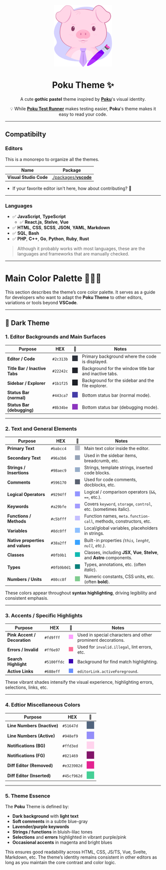 <div align="center">
<img height="200" alt="Poku's Logo" src="./packages/vscode/assets/icon.png">

# Poku Theme ✨

A cute **gothic pastel** theme inspired by [**Poku**](https://github.com/wellwelwel/poku)'s visual identity.

💡 While [**Poku Test Runner**](https://github.com/wellwelwel/poku) makes testing easier, **Poku**'s theme makes it easy to read your code.

</div>

---

## Compatibilty

### Editors

This is a monorepo to organize all the themes.

| Name                   | Package                                    |
| ---------------------- | ------------------------------------------ |
| **Visual Studio Code** | [./packages/**vscode**](./packages/vscode) |

- If your favorite editor isn't here, how about contributing? 🙌

---

### Languages

- ✅ **JavaScript**, **TypeScript**
  - ✅ **React.js**, **Stelve**, **Vue**
- ✅ **HTML**, **CSS**, **SCSS**, **JSON**, **YAML**, **Markdown**
- ✅ **SQL**, **Bash**
- ✅ **PHP**, **C++**, **Go**, **Python**, **Ruby**, **Rust**

> Although it probably works with most languages, these are the languages and frameworks that are manually checked.

---

# Main Color Palette 👨🏻‍🎨

This section describes the theme’s core color palette. It serves as a guide for developers who want to adapt the **Poku Theme** to other editors, variations or tools beyond **VSCode**.

---

## 🌌 Dark Theme

### 1. Editor Backgrounds and Main Surfaces

| Purpose                       | HEX       | 🎨                                                       | Notes                                                  |
| ----------------------------- | --------- | -------------------------------------------------------- | ------------------------------------------------------ |
| **Editor / Code**             | `#2c313b` | <img src="./packages/vscode/assets/colors/2c313b.png" /> | Primary background where the code is displayed.        |
| **Title Bar / Inactive Tabs** | `#22242c` | <img src="./packages/vscode/assets/colors/22242c.png" /> | Background for the window title bar and inactive tabs. |
| **Sidebar / Explorer**        | `#1b1f25` | <img src="./packages/vscode/assets/colors/1b1f25.png" /> | Background for the sidebar and the file explorer.      |
| **Status Bar (normal)**       | `#443ca7` | <img src="./packages/vscode/assets/colors/443ca7.png" /> | Bottom status bar (normal mode).                       |
| **Status Bar (debugging)**    | `#8b34be` | <img src="./packages/vscode/assets/colors/8b34be.png" /> | Bottom status bar (debugging mode).                    |

---

### 2. Text and General Elements

| Purpose                          | HEX         | 🎨                                                         | Notes                                                                      |
| -------------------------------- | ----------- | ---------------------------------------------------------- | -------------------------------------------------------------------------- |
| **Primary Text**                 | `#babcc4`   | <img src="./packages/vscode/assets/colors/babcc4.png" />   | Main text color inside the editor.                                         |
| **Secondary Text**               | `#96a3b6`   | <img src="./packages/vscode/assets/colors/96a3b6.png" />   | Used in the sidebar items, breadcrumb, etc.                                |
| **Strings / Insertions**         | `#98aec9`   | <img src="./packages/vscode/assets/colors/98aec9.png" />   | Strings, template strings, inserted code blocks.                           |
| **Comments**                     | `#596170`   | <img src="./packages/vscode/assets/colors/596170.png" />   | Used for code comments, docblocks, etc.                                    |
| **Logical Operators**            | `#9294ff`   | <img src="./packages/vscode/assets/colors/9294ff.png" />   | Logical / comparison operators (`&&`, `==`, etc.).                         |
| **Keywords**                     | `#a29bfe`   | <img src="./packages/vscode/assets/colors/a29bfe.png" />   | Covers `keyword`, `storage`, `control`, etc. (sometimes italic).           |
| **Functions / Methods**          | `#c5bfff`   | <img src="./packages/vscode/assets/colors/c5bfff.png" />   | Function names, `meta.function-call`, methods, constructors, etc.          |
| **Variables**                    | `#8dc0ff`   | <img src="./packages/vscode/assets/colors/8dc0ff.png" />   | Local/global variables, placeholders in strings.                           |
| **Native properties and values** | `#38a2ff`   | <img src="./packages/vscode/assets/colors/38a2ff.png" />   | Built-in properties _(`this`, `lenght`, `null`, etc.)_.                    |
| **Classes**                      | `#0fb9b1`   | <img src="./packages/vscode/assets/colors/0fb9b1.png" />   | Classes, including **JSX**, **Vue**, **Stelve**, and **Astro** components. |
| **Types**                        | `#0fb9b0d1` | <img src="./packages/vscode/assets/colors/0fb9b0d1.png" /> | Types, annotations, etc. (often _italic_).                                 |
| **Numbers / Units**              | `#80cc8f`   | <img src="./packages/vscode/assets/colors/80cc8f.png" />   | Numeric constants, CSS units, etc. (often **bold**).                       |

These colors appear throughout **syntax highlighting**, driving legibility and consistent emphasis.

---

### 3. Accents / Specific Highlights

| Purpose                      | HEX         | 🎨                                                         | Notes                                                       |
| ---------------------------- | ----------- | ---------------------------------------------------------- | ----------------------------------------------------------- |
| **Pink Accent / Decoration** | `#fd9fff`   | <img src="./packages/vscode/assets/colors/fd9fff.png" />   | Used in special characters and other prominent decorations. |
| **Errors / Invalid**         | `#ff6e97`   | <img src="./packages/vscode/assets/colors/ff6e97.png" />   | Used for `invalid.illegal`, lint errors, etc.               |
| **Search Highlight**         | `#5100ffdc` | <img src="./packages/vscode/assets/colors/5100ffdc.png" /> | Background for find match highlighting.                     |
| **Active Links**             | `#688eff`   | <img src="./packages/vscode/assets/colors/688eff.png" />   | `editorLink.activeForeground`.                              |

These vibrant shades intensify the visual experience, highlighting errors, selections, links, etc.

---

### 4. Edtior Miscellaneous Colors

| Purpose                     | HEX         | 🎨                                                         |
| --------------------------- | ----------- | ---------------------------------------------------------- |
| **Line Numbers (Inactive)** | `#51647d`   | <img src="./packages/vscode/assets/colors/51647d.png" />   |
| **Line Numbers (Active)**   | `#948ef9`   | <img src="./packages/vscode/assets/colors/948ef9.png" />   |
| **Notifications (BG)**      | `#ffd3ed`   | <img src="./packages/vscode/assets/colors/ffd3ed.png" />   |
| **Notifications (FG)**      | `#821469`   | <img src="./packages/vscode/assets/colors/821469.png" />   |
| **Diff Editor (Removed)**   | `#e323902d` | <img src="./packages/vscode/assets/colors/e323902d.png" /> |
| **Diff Editor (Inserted)**  | `#45cf962d` | <img src="./packages/vscode/assets/colors/45cf962d.png" /> |

---

### 5. Theme Essence

The **Poku** Theme is defined by:

- **Dark background** with **light text**
- **Soft comments** in a subtle blue-gray
- **Lavender/purple keywords**
- **Strings / functions** in bluish-lilac tones
- **Selections** and **errors** highlighted in vibrant purple/pink
- **Occasional accents** in magenta and bright blues

This ensures good readability across HTML, CSS, JS/TS, Vue, Svelte, Markdown, etc. The theme’s identity remains consistent in other editors as long as you maintain the core contrast and color logic.

